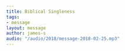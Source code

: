 ```yaml
---
title: Biblical Singleness
tags:
- message
layout: message
author: james-s
audio: "/audio/2018/message-2018-02-25.mp3"
---
```

